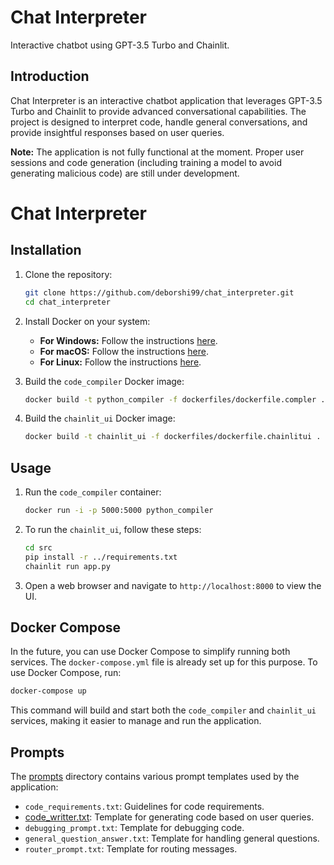 # Chat Interpreter

Interactive chatbot using GPT-3.5 Turbo and Chainlit.

## Introduction

Chat Interpreter is an interactive chatbot application that leverages GPT-3.5 Turbo and Chainlit to provide advanced conversational capabilities. The project is designed to interpret code, handle general conversations, and provide insightful responses based on user queries.

**Note:** The application is not fully functional at the moment. Proper user sessions and code generation (including training a model to avoid generating malicious code) are still under development.



# Chat Interpreter

## Installation

1. Clone the repository:
    ```sh
    git clone https://github.com/deborshi99/chat_interpreter.git
    cd chat_interpreter
    ```

2. Install Docker on your system:
    - **For Windows:** Follow the instructions [here](https://docs.docker.com/desktop/install/windows-install/).
    - **For macOS:** Follow the instructions [here](https://docs.docker.com/desktop/install/mac-install/).
    - **For Linux:** Follow the instructions [here](https://docs.docker.com/engine/install/).

3. Build the `code_compiler` Docker image:
    ```sh
    docker build -t python_compiler -f dockerfiles/dockerfile.compler .
    ```

4. Build the `chainlit_ui` Docker image:
    ```sh
    docker build -t chainlit_ui -f dockerfiles/dockerfile.chainlitui .
    ```

## Usage

1. Run the `code_compiler` container:
    ```sh
    docker run -i -p 5000:5000 python_compiler
    ```

2. To run the `chainlit_ui`, follow these steps:
    ```sh
    cd src
    pip install -r ../requirements.txt
    chainlit run app.py
    ```

3. Open a web browser and navigate to `http://localhost:8000` to view the UI.

## Docker Compose

In the future, you can use Docker Compose to simplify running both services. The `docker-compose.yml` file is already set up for this purpose. To use Docker Compose, run:

```sh
docker-compose up
```

This command will build and start both the `code_compiler` and `chainlit_ui` services, making it easier to manage and run the application.

## Prompts

The [prompts](http://_vscodecontentref_/15) directory contains various prompt templates used by the application:

- `code_requirements.txt`: Guidelines for code requirements.
- [code_writter.txt](http://_vscodecontentref_/16): Template for generating code based on user queries.
- `debugging_prompt.txt`: Template for debugging code.
- `general_question_answer.txt`: Template for handling general questions.
- `router_prompt.txt`: Template for routing messages.

